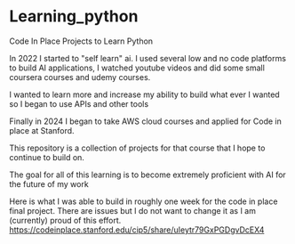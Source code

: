 # Learning_python
Code In Place Projects to Learn Python

In 2022 I started to "self learn" ai. I used several low and no code platforms to build AI applications, I watched youtube videos and did some small coursera courses and udemy courses.

I wanted to learn more and increase my ability to build what ever I wanted so I began to use APIs and other tools

Finally in 2024 I began to take AWS cloud courses and applied for Code in place at Stanford. 

This repository is a collection of projects for that course that I hope to continue to build on. 

The goal for all of this learning is to become extremely proficient with AI for the future of my work

Here is what I was able to build in roughly one week for the code in place final project. There are issues but I do not want to change it as I am (currently) proud of this effort. 
https://codeinplace.stanford.edu/cip5/share/uIeytr79GxPGDgvDcEX4
